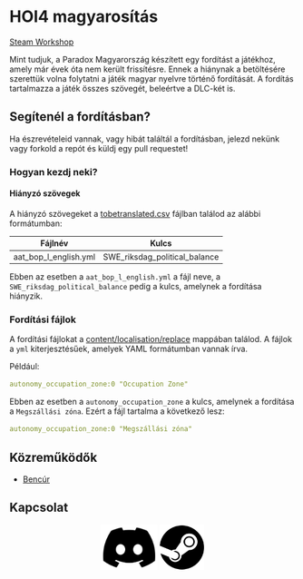 # HOI4 magyarosítás

[Steam Workshop](https://steamcommunity.com/sharedfiles/filedetails/?id=3281592737)

Mint tudjuk, a Paradox Magyarország készített egy fordítást a játékhoz, amely már évek óta nem került frissítésre. Ennek a hiánynak a betöltésére szerettük volna folytatni a játék magyar nyelvre történő fordítását. A fordítás tartalmazza a játék összes szövegét, beleértve a DLC-két is.

## Segítenél a fordításban?

Ha észrevételeid vannak, vagy hibát találtál a fordításban, jelezd nekünk vagy forkold a repót és küldj egy pull requestet!

### Hogyan kezdj neki?

#### Hiányzó szövegek

A hiányzó szövegeket a [tobetranslated.csv](tobetranslated.csv) fájlban találod az alábbi formátumban:

| Fájlnév               | Kulcs                         |
| --------------------- | ----------------------------- |
| aat_bop_l_english.yml | SWE_riksdag_political_balance |

Ebben az esetben a `aat_bop_l_english.yml` a fájl neve, a `SWE_riksdag_political_balance` pedig a kulcs, amelynek a fordítása hiányzik.

### Fordítási fájlok

A fordítási fájlokat a [content/localisation/replace](content/localisation/replace) mappában találod.
A fájlok a `yml` kiterjesztésűek, amelyek YAML formátumban vannak írva.

Például:

```yaml
autonomy_occupation_zone:0 "Occupation Zone"
```

Ebben az esetben a `autonomy_occupation_zone` a kulcs, amelynek a fordítása a `Megszállási zóna`. Ezért a fájl tartalma a következő lesz:

```yaml
autonomy_occupation_zone:0 "Megszállási zóna"
```

## Közreműködők

- [Bencúr](https://steamcommunity.com/profiles/76561198344557146)

## Kapcsolat

<p align="center">
  <a href="https://discord.gg/NcptrNxQAp"><img
    src=".github/assets/discord.svg"
    alt="Discord"
    height="80"
  /></a>
  <a href="https://steamcommunity.com/id/krm88/"><img
    src=".github/assets/steam.svg"
    alt="Steam"
    height="80"
  /></a>
</p>